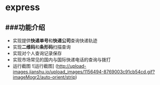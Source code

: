 # express

###功能介绍
-------------------------------
* 实现提供<b>快递单号</b>和<b>快递公司</b>查询快递轨迹
* 实现<b>二维码</b>和<b>条形码</b>扫描查询
* 实现对个人查询记录保存
* 实现市场常见的国内与国际快递电话的查询与拨打
* 运行截图
![运行截图]
(http://upload-images.jianshu.io/upload_images/1156494-8769003c91cb54cd.gif?imageMogr2/auto-orient/strip)

